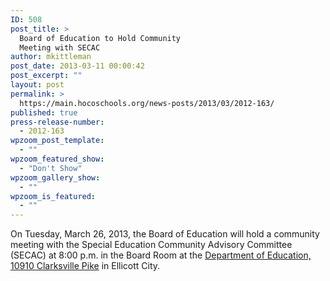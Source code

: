 ```yaml
---
ID: 508
post_title: >
  Board of Education to Hold Community
  Meeting with SECAC
author: mkittleman
post_date: 2013-03-11 00:00:42
post_excerpt: ""
layout: post
permalink: >
  https://main.hocoschools.org/news-posts/2013/03/2012-163/
published: true
press-release-number:
  - 2012-163
wpzoom_post_template:
  - ""
wpzoom_featured_show:
  - "Don't Show"
wpzoom_gallery_show:
  - ""
wpzoom_is_featured:
  - ""
---
```

On Tuesday, March 26, 2013, the Board of Education will hold a community meeting with the Special Education Community Advisory Committee (SECAC) at 8:00 p.m. in the Board Room at the <a href="http://maps.google.com/maps?hl=en&amp;q=10910+Clarksville+Pike,+Ellicott+City,+MD+21042&amp;btnG=Search" target="_blank">Department of Education, 10910 Clarksville Pike</a> in Ellicott City.